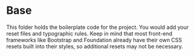# Base

This folder holds the boilerplate code for the project. You would add your reset files and typographic rules. Keep in mind that most front-end frameworks like Bootstrap and Foundation already have their own CSS resets built into their styles, so additional resets may not be necessary.